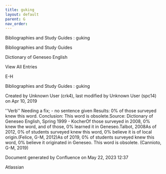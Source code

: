 ```yaml
---
title: guking
layout: default
parent: G
nav_order:
---
```


Bibliographies and Study Guides : guking

Bibliographies and Study Guides

Dictionary of Geneseo English

View All Entries

E-H

Bibliographies and Study Guides : guking

Created by  Unknown User (crk4), last modified by  Unknown User (spc14) on Apr 10, 2019

''Verb'' Needing a fix; - no sentence given Results: 0% of those surveyed knew this word. Conclusion: This word is obsolete.Source: Dictionary of Geneseo English, Spring 1999 - KocherOf those surveyed in 2008, 0% knew the word, and of those, 0% learned it in Geneseo.Talbot, 2008As of 2012, 0% of students surveyed knew this word, 0% believe it is of local origin.(Felice, G-M, 2012)As of 2019, 0% of students surveyed knew this word, 0% believe it originated in Geneseo. This word is obsolete. (Cannioto, G-M, 2019)

Document generated by Confluence on May 22, 2023 12:37

Atlassian
